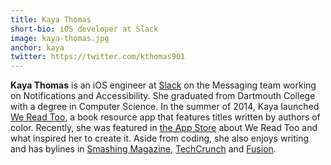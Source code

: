 ```yaml
---
title: Kaya Thomas
short-bio: iOS developer at Slack
image: kaya-thomas.jpg
anchor: kaya
twitter: https://twitter.com/kthomas901
---
```


**Kaya Thomas** is an iOS engineer at <a href="https://slack.com/" target="_blank">Slack</a> on the Messaging team working on Notifications and Accessibility. She graduated from Dartmouth College with a degree in Computer Science. In the summer of 2014, Kaya launched <a href="http://wereadtoo.com/" target="_blank">We Read Too</a>, a book resource app that features titles written by authors of color. Recently, she was featured in <a href="https://itunes.apple.com/us/story/id1349496987" target="_blank">the App Store</a> about We Read Too and what inspired her to create it. Aside from coding, she also enjoys writing and has bylines in <a href="https://www.smashingmagazine.com/2018/09/preparing-your-app-for-ios-12-notifications/" target="_blank">Smashing Magazine</a>, <a href="https://techcrunch.com/author/kaya-thomas/" target="_blank">TechCrunch</a> and <a href="https://fusion.net/story/the-diverse-talent-pool-exists" target="_blank">Fusion</a>.

